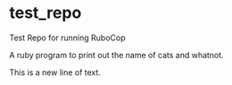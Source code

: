 # test_repo
Test Repo for running RuboCop

A ruby program to print out the name of cats and whatnot.

This is a new line of text. 
